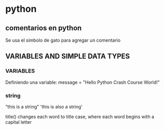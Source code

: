 # python


## comentarios en python
Se usa el simbolo de gato para agregar un comentario

## VARIABLES AND SIMPLE DATA TYPES
### VARIABLES
Definiendo una variable:
message = "Hello Python Crash Course World!"

### string
"this is a string"
'this is also a string'

title()                 changes each word to title case, where each word begins with a capital letter

